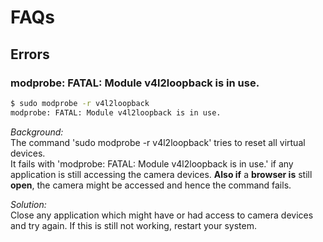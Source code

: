 # FAQs

## Errors

### modprobe: FATAL: Module v4l2loopback is in use.

```bash
$ sudo modprobe -r v4l2loopback
modprobe: FATAL: Module v4l2loopback is in use.
```
_Background:_ \
The command 'sudo modprobe -r v4l2loopback' tries to reset all virtual devices. \
It fails with 'modprobe: FATAL: Module v4l2loopback is in use.' if any application is still accessing the camera devices. **Also if** a **browser is** still **open**, the camera might be accessed and hence the command fails.

_Solution:_ \
Close any application which might have or had access to camera devices and try again. If this is still not working, restart your system.
